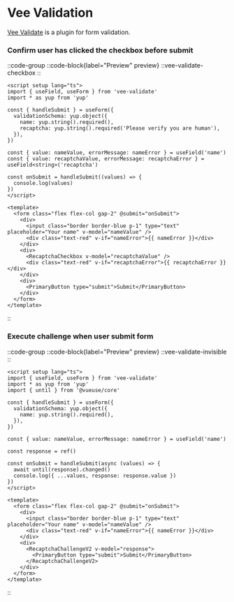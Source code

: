 # Vee Validation

[Vee Validate](https://vee-validate.logaretm.com/v4/) is a plugin for form validation.

### Confirm user has clicked the checkbox before submit

::code-group
  ::code-block{label="Preview" preview}
    ::vee-validate-checkbox
  ::

  ```vue [Code]
  <script setup lang="ts">
  import { useField, useForm } from 'vee-validate'
  import * as yup from 'yup'

  const { handleSubmit } = useForm({
    validationSchema: yup.object({
      name: yup.string().required(),
      recaptcha: yup.string().required('Please verify you are human'),
    }),
  })

  const { value: nameValue, errorMessage: nameError } = useField('name')
  const { value: recaptchaValue, errorMessage: recaptchaError } = useField<string>('recaptcha')

  const onSubmit = handleSubmit((values) => {
    console.log(values)
  })
  </script>

  <template>
    <form class="flex flex-col gap-2" @submit="onSubmit">
      <div>
        <input class="border border-blue p-1" type="text" placeholder="Your name" v-model="nameValue" />
        <div class="text-red" v-if="nameError">{{ nameError }}</div>
      </div>
      <div>
        <RecaptchaCheckbox v-model="recaptchaValue" />
        <div class="text-red" v-if="recaptchaError">{{ recaptchaError }}</div>
      </div>
      <div>
        <PrimaryButton type="submit">Submit</PrimaryButton>
      </div>
    </form>
  </template>
  ```
::


### Execute challenge when user submit form

::code-group
  ::code-block{label="Preview" preview}
    ::vee-validate-invisible
  ::

  ```vue [Code]
  <script setup lang="ts">
  import { useField, useForm } from 'vee-validate'
  import * as yup from 'yup'
  import { until } from '@vueuse/core'

  const { handleSubmit } = useForm({
    validationSchema: yup.object({
      name: yup.string().required(),
    }),
  })

  const { value: nameValue, errorMessage: nameError } = useField('name')

  const response = ref()

  const onSubmit = handleSubmit(async (values) => {
    await until(response).changed()
    console.log({ ...values, response: response.value })
  })
  </script>

  <template>
    <form class="flex flex-col gap-2" @submit="onSubmit">
      <div>
        <input class="border border-blue p-1" type="text" placeholder="Your name" v-model="nameValue" />
        <div class="text-red" v-if="nameError">{{ nameError }}</div>
      </div>
      <div>
        <RecaptchaChallengeV2 v-model="response">
          <PrimaryButton type="submit">Submit</PrimaryButton>
        </RecaptchaChallengeV2>
      </div>
    </form>
  </template>
  ```
::

